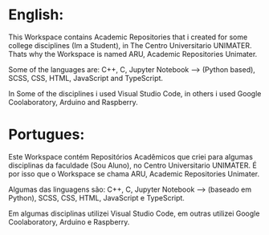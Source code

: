 English:
===============================================================================================================================================

This Workspace contains Academic Repositories that i created for some college disciplines (Im a Student), in The Centro Universitario UNIMATER.
Thats why the Workspace is named ARU, Academic Repositories Unimater.

Some of the languages are: C++, C, Jupyter Notebook --> (Python based), SCSS, CSS, HTML, JavaScript and TypeScript.

In Some of the disciplines i used Visual Studio Code, in others i used Google Coolaboratory, Arduino and Raspberry.                            
                                                                                                                                                 
Portugues:                                                                                                                                      
===============================================================================================================================================

Este Workspace contém Repositórios Acadêmicos que criei para algumas disciplinas da faculdade (Sou Aluno), no Centro Universitario UNIMATER.
É por isso que o Workspace se chama ARU, Academic Repositories Unimater.

Algumas das linguagens são: C++, C, Jupyter Notebook --> (baseado em Python), SCSS, CSS, HTML, JavaScript e TypeScript.

Em algumas disciplinas utilizei Visual Studio Code, em outras utilizei Google Coolaboratory, Arduino e Raspberry.